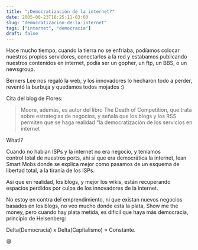 ```yaml
---
title: "¿Democratización de la internet?"
date: 2005-08-23T18:25:11-03:00
slug: "democratizacion-de-la-internet"
tags: ["internet", "democracia"]
draft: false
---
```


Hace mucho tiempo, cuando la tierra no se enfriaba, podíamos colocar
nuestros propios servidores, conectarlos a la red y estabamos publicando
nuestros contenidos en internet, podía ser un gopher, un ftp, un BBS, o
un newsgroup.

Berners Lee nos regaló la web, y los innovadores lo hecharon todo a
perder, reventó la burbuja y quedamos todos mojados :)

Cita del blog de Flores:

> Moore, además, es autor del libro The Death of Competition, que trata
> sobre estrategias de negocios, y señala que los blogs y los RSS
> permiten que se haga realidad "la democratización de los servicios en
> internet

What!?

Cuando no habian ISPs y la internet no era negocio, y teniamos\
control total de nuestros ports, ahi sí que era democrática la internet,
lean Smart Mobs donde se explica mejor como pasamos de un esquema de
libertad total, a la tiranía de los ISPs.

Así que en realidad, los blogs, y mejor los wikis, están recuperando
espacios perdidos por culpa de los innovadores de la internet.

No estoy en contra del emprendimiento, ni que existan nuevos negocios
basados en los blogs, no veo mucho donde esta la plata, Show me the
money, pero cuando hay plata metida, es dificil que haya más democracia,
principio de Heisenberg:

Delta(Democracia) x Delta(Capitalismo) = Constante.

:smile:
